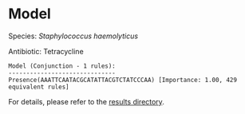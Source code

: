 
# Model

Species: *Staphylococcus haemolyticus*

Antibiotic: Tetracycline

```
Model (Conjunction - 1 rules):
------------------------------
Presence(AAATTCAATACGCATATTACGTCTATCCCAA) [Importance: 1.00, 429 equivalent rules]

```

For details, please refer to the [results directory](../../../../../results/scm_b/staphylococcus%20haemolyticus/tetracycline/repeat_1/).

